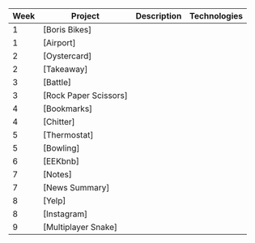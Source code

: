 | Week   | Project                | Description | Technologies |
|---     |---                     |---          |---           |
| 1      | [Boris Bikes]          |
| 1      | [Airport]              |
| 2      | [Oystercard]           |
| 2      | [Takeaway]             |
| 3      | [Battle]               |
| 3      | [Rock Paper Scissors]  |
| 4      | [Bookmarks]            |
| 4      | [Chitter]              |
| 5      | [Thermostat]           |
| 5      | [Bowling]              |
| 6      | [EEKbnb]
| 7      | [Notes]                |
| 7      | [News Summary]         |
| 8      | [Yelp]                 |
| 8      | [Instagram]            |
| 9      | [Multiplayer Snake]    |
